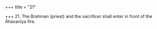 +++
title = "21"

+++
21. The Brahman (priest) and the sacrificer shall enter in front of the Āhavanīya fire.
